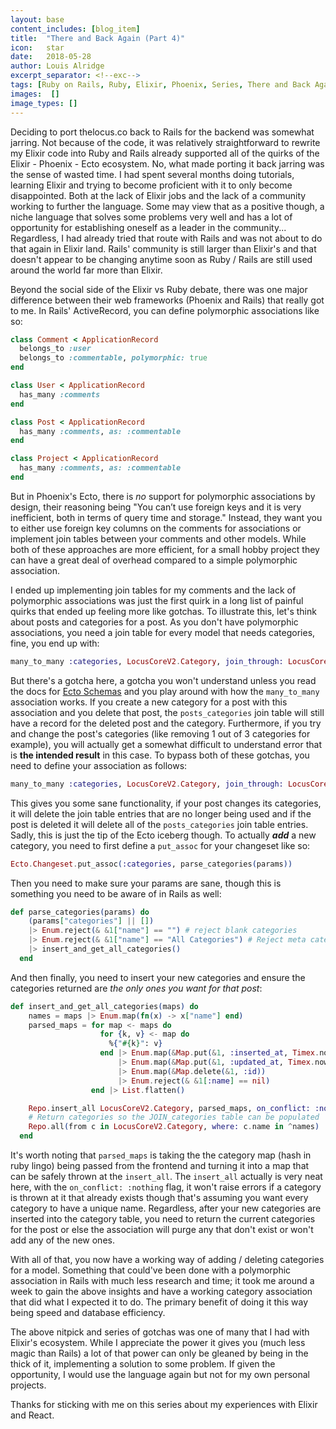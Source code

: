 ```yaml
---
layout: base
content_includes: [blog_item]
title:  "There and Back Again (Part 4)"
icon:   star
date:   2018-05-28
author: Louis Alridge
excerpt_separator: <!--exc-->
tags: [Ruby on Rails, Ruby, Elixir, Phoenix, Series, There and Back Again]
images:  []
image_types: []
---
```


Deciding to port thelocus.co back to Rails for the backend was somewhat jarring. Not because of the code, it was<!--exc--> relatively straightforward to rewrite my Elixir code into Ruby and Rails already supported all of the quirks of the Elixir - Phoenix - Ecto ecosystem. No, what made porting it back jarring was the sense of wasted time. I had spent several months doing tutorials, learning Elixir and trying to become proficient with it to only become disappointed. Both at the lack of Elixir jobs and the lack of a community working to further the language. Some may view that as a positive though, a niche language that solves some problems very well and has a lot of opportunity for establishing oneself as a leader in the community... Regardless, I had already tried that route with Rails and was not about to do that again in Elixir land. Rails' community is still larger than Elixir's and that doesn't appear to be changing anytime soon as Ruby / Rails are still used around the world far more than Elixir.

Beyond the social side of the Elixir vs Ruby debate, there was one major difference between their web frameworks (Phoenix and Rails) that really got to me. In Rails' ActiveRecord, you can define polymorphic associations like so:
```ruby
class Comment < ApplicationRecord
  belongs_to :user
  belongs_to :commentable, polymorphic: true
end

class User < ApplicationRecord
  has_many :comments
end

class Post < ApplicationRecord
  has_many :comments, as: :commentable
end

class Project < ApplicationRecord
  has_many :comments, as: :commentable
end
```
But in Phoenix's Ecto, there is *no* support for polymorphic associations by design, their reasoning being "You can’t use foreign keys and it is very inefficient, both in terms of query time and storage." Instead, they want you to either use foreign key columns on the comments for associations or implement join tables between your comments and other models. While both of these approaches are more efficient, for a small hobby project they can have a great deal of overhead compared to a simple polymorphic association.

I ended up implementing join tables for my comments and the lack of polymorphic associations was just the first quirk in a long list of painful quirks that ended up feeling more like gotchas. To illustrate this, let's think about posts and categories for a post. As you don't have polymorphic associations, you need a join table for every model that needs categories, fine, you end up with:
```elixir
many_to_many :categories, LocusCoreV2.Category, join_through: LocusCoreV2.PostCategory
```
But there's a gotcha here, a gotcha you won't understand unless you read the docs for [Ecto Schemas](https://hexdocs.pm/ecto/Ecto.Schema.html) and you play around with how the `many_to_many` association works. If you create a new category for a post with this association and you delete that post, the `posts_categories` join table will still have a record for the deleted post and the category. Furthermore, if you try and change the post's categories (like removing 1 out of 3 categories for example), you will actually get a somewhat difficult to understand error that is **the intended result** in this case. To bypass both of these gotchas, you need to define your association as follows:
```elixir
many_to_many :categories, LocusCoreV2.Category, join_through: LocusCoreV2.PostCategory, on_replace: :delete, on_delete: :delete_all
```
This gives you some sane functionality, if your post changes its categories, it will delete the join table entries that are no longer being used and if the post is deleted it will delete all of the `posts_categories` join table entries. Sadly, this is just the tip of the Ecto iceberg though. To actually **_add_** a new category, you need to first define a `put_assoc` for your changeset like so:
```elixir
Ecto.Changeset.put_assoc(:categories, parse_categories(params))
```
Then you need to make sure your params are sane, though this is something you need to be aware of in Rails as well:
```elixir
def parse_categories(params) do
    (params["categories"] || [])
    |> Enum.reject(& &1["name"] == "") # reject blank categories
    |> Enum.reject(& &1["name"] == "All Categories") # Reject meta category
    |> insert_and_get_all_categories()
  end
```
And then finally, you need to insert your new categories and ensure the categories returned are *the only ones you want for that post*:
```elixir
def insert_and_get_all_categories(maps) do
    names = maps |> Enum.map(fn(x) -> x["name"] end)
    parsed_maps = for map <- maps do
                    for {k, v} <- map do
                      %{"#{k}": v}
                    end |> Enum.map(&Map.put(&1, :inserted_at, Timex.now))
                        |> Enum.map(&Map.put(&1, :updated_at, Timex.now))
                        |> Enum.map(&Map.delete(&1, :id))
                        |> Enum.reject(& &1[:name] == nil)
                  end |> List.flatten()

    Repo.insert_all LocusCoreV2.Category, parsed_maps, on_conflict: :nothing
    # Return categories so the JOIN_categories table can be populated
    Repo.all(from c in LocusCoreV2.Category, where: c.name in ^names)
  end
```
It's worth noting that `parsed_maps` is taking the the category map (hash in ruby lingo) being passed from the frontend and turning it into a map that can be safely thrown at the `insert_all`. The `insert_all` actually is very neat here, with the `on_conflict: :nothing` flag, it won't raise errors if a category is thrown at it that already exists though that's assuming you want every category to have a unique name. Regardless, after your new categories are inserted into the category table, you need to return the current categories for the post or else the association will purge any that don't exist or won't add any of the new ones.

With all of that, you now have a working way of adding / deleting categories for a model. Something that could've been done with a polymorphic association in Rails with much less research and time; it took me around a week to gain the above insights and have a working category association that did what I expected it to do. The primary benefit of doing it this way being speed and database efficiency.

The above nitpick and series of gotchas was one of many that I had with Elixir's ecosystem. While I appreciate the power it gives you (much less magic than Rails) a lot of that power can only be gleaned by being in the thick of it, implementing a solution to some problem. If given the opportunity, I would use the language again but not for my own personal projects.

Thanks for sticking with me on this series about my experiences with Elixir and React. <!--This is the last one but if you missed any of the previous ones, they can found [here](https://thelocus.co/search_results?model=posts&category=There%20And%20Back%20Again&page=1).-->
